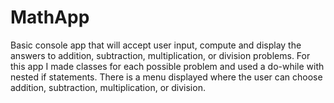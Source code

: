 # MathApp
Basic console app that will accept user input, compute and display the answers to addition, subtraction, multiplication, or division problems. 
For this app I made classes for each possible problem and used a do-while with nested if statements. There is a menu displayed where the user 
can choose addition, subtraction, multiplication, or division. 
